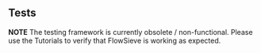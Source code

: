 ## Tests

**NOTE** The testing framework is currently obsolete / non-functional. Please use the Tutorials to verify that FlowSieve is working as expected.
